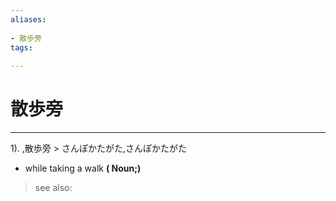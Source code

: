 ```yaml
---
aliases:
    
- 散歩旁
tags:
    
---
```


# 散歩旁
---
1).
,散歩旁 > さんぽかたがた,さんぽかたがた

- while taking a walk
**( Noun;)**
> see also: 
            